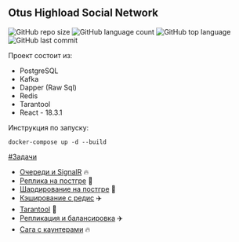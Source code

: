 ## Otus Highload Social Network
![GitHub repo size](https://img.shields.io/github/repo-size/olegtar83/OtusHomework?style=plastic)
![GitHub language count](https://img.shields.io/github/languages/count/olegtar83/OtusHomework?style=plastic)
![GitHub top language](https://img.shields.io/github/languages/top/olegtar83/OtusHomework?style=plastic) 
![GitHub last commit](https://img.shields.io/github/last-commit/olegtar83/OtusHomework?color=red&style=plastic)

Проект состоит из:
* PostgreSQL
* Kafka
* Dapper (Raw Sql)
* Redis
* Tarantool
* React - 18.3.1

Инструкция по запуску:
```
docker-compose up -d --build
```

[#Задачи](https://github.com/olegtar83/OtusHomework/tree/master/Reports)

* [Очереди и SignalR](https://github.com/olegtar83/OtusHomework/tree/master/Reports/Queues) 🔥
* [Реплика на постгре](https://github.com/olegtar83/OtusHomework/tree/master/Reports/Replica) 👹
* [Шардирование на постгре](https://github.com/olegtar83/OtusHomework/tree/master/Reports/Sharding) 👹
* [Кэширование с редис](https://github.com/olegtar83/OtusHomework/tree/master/Reports/Cache) ✈️
* [Tarantool](https://github.com/olegtar83/OtusHomework/tree/master/Reports/Tarantool) 🎡
* [Репликация и балансировка](https://github.com/olegtar83/OtusHomework/tree/master/Reports/LoadBalancing) ✈️
* [Сага с каунтерами](https://github.com/olegtar83/OtusHomework/tree/master/Reports/Saga) 🔥

  

<!--<img src="https://api.visitorbadge.io/api/VisitorHit?user=olegtar83&repo=OtusHomework&countColor=%237B1E7A" />-->

